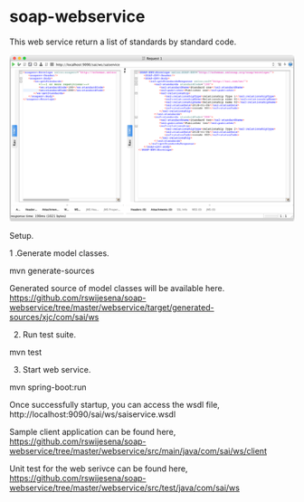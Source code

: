 # soap-webservice

This web service return a list of standards by standard code.

![alt text](https://github.com/rswijesena/soap-webservice/blob/master/webservice/src/main/resources/sample.png)

Setup.

1 .Generate model classes.

mvn generate-sources

Generated source of model classes will be available here. https://github.com/rswijesena/soap-webservice/tree/master/webservice/target/generated-sources/xjc/com/sai/ws

2. Run test suite.

mvn test

3. Start web service.

mvn spring-boot:run

Once successfully startup, you can access the wsdl file, http://localhost:9090/sai/ws/saiservice.wsdl

Sample client application can be found here, https://github.com/rswijesena/soap-webservice/tree/master/webservice/src/main/java/com/sai/ws/client

Unit test for the web serivce can be found here, https://github.com/rswijesena/soap-webservice/tree/master/webservice/src/test/java/com/sai/ws



